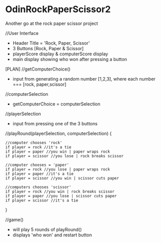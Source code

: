 # OdinRockPaperScissor2
Another go at the rock paper scissor project

//User Interface
- Header Title = 'Rock, Paper, Scissor'
- 3 Buttons [Rock, Paper & Scissor]
- playerScore display & computerScore display
- main display showing who won after pressing a button

[PLAN]
//getComputerChoice()
- input from generating a random number [1,2,3], where each number === [rock, paper,scissor]

//computerSelection
- getComputerChoice = computerSelection

//playerSelection
- input from pressing one of the 3 buttons

//playRound(playerSelection, computerSelection) {
    
    //computer chooses 'rock'
    if player = rock //it's a tie
    if player = paper //you win | paper wraps rock
    if player = scissor //you lose | rock breaks scissor

    //computer chooses = 'paper'
    if player = rock //you lose | paper wraps rock
    if player = paper //it's a tie
    if player = scissor //you win | scissor cuts paper

    //computers chooses 'scissor'
    if player = rock //you win | rock breaks scissor
    if player = paper //you lose | scissor cuts paper
    if player = scissor //it's a tie
}

//game()
- will play 5 rounds of playRound()
- displays 'who won' and restart button